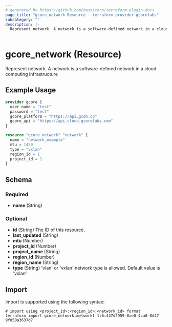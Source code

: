 ```yaml
---
# generated by https://github.com/hashicorp/terraform-plugin-docs
page_title: "gcore_network Resource - terraform-provider-gcorelabs"
subcategory: ""
description: |-
  Represent network. A network is a software-defined network in a cloud computing infrastructure
---
```


# gcore_network (Resource)

Represent network. A network is a software-defined network in a cloud computing infrastructure

## Example Usage

```terraform
provider gcore {
  user_name = "test"
  password = "test"
  gcore_platform = "https://api.gcdn.co"
  gcore_api = "https://api.cloud.gcorelabs.com"
}

resource "gcore_network" "network" {
  name = "network_example"
  mtu = 1450
  type = "vxlan"
  region_id = 1
  project_id = 1
}
```

<!-- schema generated by tfplugindocs -->
## Schema

### Required

- **name** (String)

### Optional

- **id** (String) The ID of this resource.
- **last_updated** (String)
- **mtu** (Number)
- **project_id** (Number)
- **project_name** (String)
- **region_id** (Number)
- **region_name** (String)
- **type** (String) 'vlan' or 'vxlan' network type is allowed. Default value is 'vxlan'

## Import

Import is supported using the following syntax:

```shell
# import using <project_id>:<region_id>:<network_id> format
terraform import gcore_network.metwork1 1:6:447d2959-8ae0-4ca0-8d47-9f050a3637d7
```

